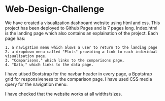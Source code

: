 # Web-Design-Challenge

We have created a visualization dashboard website using html and css. This project has been deployed to Github Pages and is 7 pages long. Index.html is the landing page which also contains an explaination of the project. Each page has:

    1. a navigation menu which alows a user to return to the landing page
    2. a dropdown menu called "Plots" providing a link to each individual visualisation page.
    3. "Comparisons," which links to the comparisons page, 
    4. "Data," which links to the data page.

I have utised Bootstrap for the navbar header in every page, a Bpptstrap grid for responsiveness to the comparison page. I have used CSS media query for the navigation menu.

I have checked that the website works at all widths/sizes.
